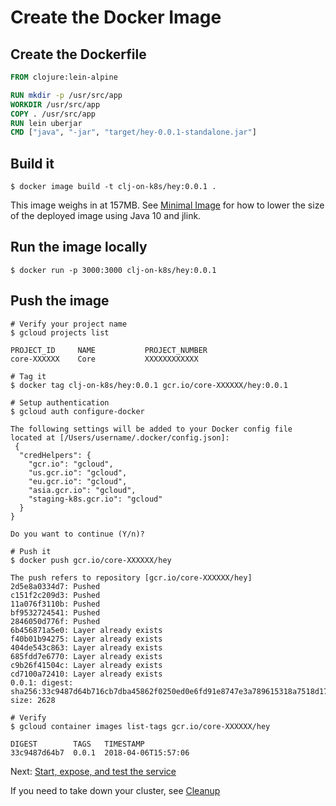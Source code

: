 # Create the Docker Image

## Create the Dockerfile

``` dockerfile
FROM clojure:lein-alpine

RUN mkdir -p /usr/src/app
WORKDIR /usr/src/app
COPY . /usr/src/app
RUN lein uberjar
CMD ["java", "-jar", "target/hey-0.0.1-standalone.jar"]
```

## Build it

``` console
$ docker image build -t clj-on-k8s/hey:0.0.1 .
```

This image weighs in at 157MB.  See [Minimal Image](05b-minimal-image.md) for how to lower the size of the deployed image using Java 10 and jlink.

## Run the image locally

``` console
$ docker run -p 3000:3000 clj-on-k8s/hey:0.0.1
```

## Push the image

``` shell
# Verify your project name
$ gcloud projects list

PROJECT_ID     NAME           PROJECT_NUMBER
core-XXXXXX    Core           XXXXXXXXXXXX

# Tag it
$ docker tag clj-on-k8s/hey:0.0.1 gcr.io/core-XXXXXX/hey:0.0.1

# Setup authentication
$ gcloud auth configure-docker

The following settings will be added to your Docker config file
located at [/Users/username/.docker/config.json]:
 {
  "credHelpers": {
    "gcr.io": "gcloud",
    "us.gcr.io": "gcloud",
    "eu.gcr.io": "gcloud",
    "asia.gcr.io": "gcloud",
    "staging-k8s.gcr.io": "gcloud"
  }
}

Do you want to continue (Y/n)?

# Push it
$ docker push gcr.io/core-XXXXXX/hey 

The push refers to repository [gcr.io/core-XXXXXX/hey]
2d5e8a0334d7: Pushed
c151f2c209d3: Pushed
11a076f3110b: Pushed
bf9532724541: Pushed
2846050d776f: Pushed
6b456871a5e0: Layer already exists
f40b01b94275: Layer already exists
404de543c863: Layer already exists
685fdd7e6770: Layer already exists
c9b26f41504c: Layer already exists
cd7100a72410: Layer already exists
0.0.1: digest: sha256:33c9487d64b716cb7dba45862f0250ed0e6fd91e8747e3a789615318a7518d17 size: 2628

# Verify
$ gcloud container images list-tags gcr.io/core-XXXXXX/hey 

DIGEST        TAGS   TIMESTAMP
33c9487d64b7  0.0.1  2018-04-06T15:57:06

```
Next: [Start, expose, and test the service](06-start-expose-test.md)


If you need to take down your cluster, see [Cleanup](99-cleanup.md)
